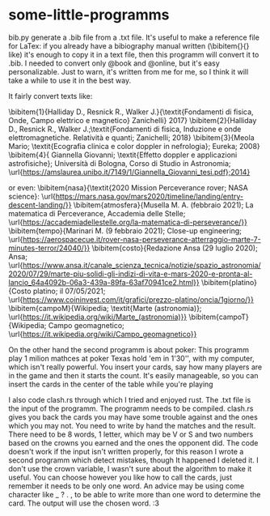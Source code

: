 # some-little-programms
bib.py generate a .bib file from a .txt file. 
It's useful to make a reference file for LaTex:
if you already have a bibiography manual written (\bibitem{}{} like) it's enough to copy it 
in a text file, then this programm will convert it to .bib. I needed to convert only @book and 
@online, but it's easy personalizable. Just to warn, it's written from me for me, so I think it
will take a while to use it in the best way.

It fairly convert texts like:

\bibitem{1}{Halliday D., Resnick R., Walker J.}{\textit{Fondamenti di fisica, Onde, Campo elettrico e magnetico} Zanichelli} 2017}
\bibitem{2}{Halliday D., Resnick R., Walker J.;\textit{Fondamenti di fisica, Induzione e onde elettromagnetiche. Relatività e quanti; Zanichelli; 2018}
\bibitem{3}{Meola Mario; \textit{Ecografia clinica e color doppler in nefrologia}; Eureka; 2008}
\bibitem{4}{ Giannella Giovanni; \textit{Effetto doppler e applicazioni astrofisiche}; Università di Bologna, Corso di Studio in Astronomia; \url{https://amslaurea.unibo.it/7149/1/Giannella_Giovanni_tesi.pdf};2014}

or even:
\bibitem{nasa}{\textit{2020 Mission Perceverance rover; NASA science}: \url{https://mars.nasa.gov/mars2020/timeline/landing/entry-descent-landing/}} 
\bibitem{atmosfera}{Musella M. A. (febbraio 2021); La matematica di Perceverance, Accademia delle Stelle; \url{https://accademiadellestelle.org/la-matematica-di-perseverance/}} 
\bibitem{tempo}{Marinari M. (9 febbraio 2021); Close-up engineering; \url{https://aerospacecue.it/rover-nasa-perseverance-atterraggio-marte-7-minutes-terror/24040/}} 
\bibitem{costo}{Redazione Ansa (29 luglio 2020); Ansa; \url{https://www.ansa.it/canale_scienza_tecnica/notizie/spazio_astronomia/2020/07/29/marte-piu-solidi-gli-indizi-di-vita-e-mars-2020-e-pronta-al-lancio_64a4092b-06a3-439a-89fa-63af70941ce2.html}} 
\bibitem{platino}{Costo platino; il 07/05/2021; \url{https://www.coininvest.com/it/grafici/prezzo-platino/oncia/1giorno/}} 
\bibitem{campoM}{Wikipedia; \textit{Marte (astronomia)}; \url{https://it.wikipedia.org/wiki/Marte_(astronomia)}} 
\bibitem{campoT}{Wikipedia; Campo geomagnetico; \url{https://it.wikipedia.org/wiki/Campo_geomagnetico}}




On the other hand the second programm is about poker:
This programm play 1 milion mathces at poker Texas hold 'em in 1'30'', with my computer,
which isn't really powerful. 
You insert your cards, say how many players are in the game and then it starts the count.
It's easily manageable, so you can insert the cards in the center of the table while you're 
playing 


I also code clash.rs through which I tried and enjoyed rust. The .txt file is the input of the programm. The programm needs to be compiled. clash.rs gives you back the cards you may have some trouble against and the ones which you may not. You need to write by hand the matches and the result. There need to be 8 words, 1 letter, which may be V or S and two numbers based on the crowns you earned and the ones the opponent did. The code doesn't work if the input isn't written properly, for this reason I wrote a second programm which detect mistakes, though It happened I deleted it. I don't use the crown variable, I wasn't sure about the algorithm to make it useful. You can choose however you like how to call the cards, just remember it needs to be only one word. An advice may be using come character like _ ? . , to be able to write more than one word to determine the card. The output will use the chosen word. :3
